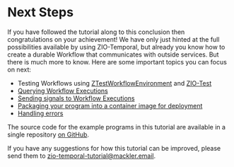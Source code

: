 # Next Steps

If you have followed the tutorial along to this conclusion then congratulations on your achievement!  We have only just hinted at the full possibilities available by using ZIO-Temporal, but already you know how to create a durable Workflow that communicates with outside services.  But there is much more to know.  Here are some important topics you can focus on next:

* Testing Workflows using [ZTestWorkflowEnvironment](https://zio-temporal.vhonta.dev/docs/testing/testing-workflows) and [ZIO-Test](https://zio.dev/reference/test/)
* [Querying Workflow Executions](https://zio-temporal.vhonta.dev/docs/workflows/queries)
* [Sending signals to Workflow Executions](https://zio-temporal.vhonta.dev/docs/workflows/signals)
* [Packaging your program into a container image for deployment](https://www.scala-sbt.org/sbt-native-packager/formats/docker.html)
* [Handling errors](https://zio.dev/reference/error-management/)

The source code for the example programs in this tutorial are available in a single repository [on GitHub](https://github.com/mackler/zio-temporal-tutorial).

If you have any suggestions for how this tutorial can be improved, please send them to [zio-temporal-tutorial@mackler.email](mailto:zio-temporal-tutorial@mackler.email).
